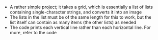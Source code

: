 * A rather simple project; it takes a grid, which is essentially a list of lists containing single-character strings, and converts it into an image
* The lists in the list must be of the same length for this to work, but the list itself can contain as many items (the other lists) as needed
* The code prints each vertical line rather than each horizontal line. For more, refer to the code

